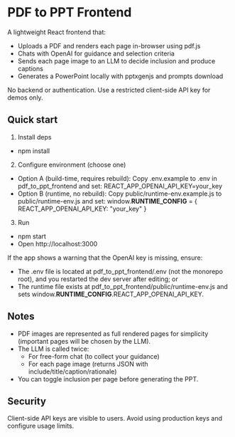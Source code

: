 # PDF to PPT Frontend

A lightweight React frontend that:
- Uploads a PDF and renders each page in-browser using pdf.js
- Chats with OpenAI for guidance and selection criteria
- Sends each page image to an LLM to decide inclusion and produce captions
- Generates a PowerPoint locally with pptxgenjs and prompts download

No backend or authentication. Use a restricted client-side API key for demos only.

## Quick start

1) Install deps
- npm install

2) Configure environment (choose one)
- Option A (build-time, requires rebuild): Copy .env.example to .env in pdf_to_ppt_frontend and set:
  REACT_APP_OPENAI_API_KEY=your_key
- Option B (runtime, no rebuild): Copy public/runtime-env.example.js to public/runtime-env.js and set:
  window.__RUNTIME_CONFIG__ = { REACT_APP_OPENAI_API_KEY: "your_key" }

3) Run
- npm start
- Open http://localhost:3000

If the app shows a warning that the OpenAI key is missing, ensure:
- The .env file is located at pdf_to_ppt_frontend/.env (not the monorepo root), and you restarted the dev server after editing; or
- The runtime file exists at pdf_to_ppt_frontend/public/runtime-env.js and sets window.__RUNTIME_CONFIG__.REACT_APP_OPENAI_API_KEY.

## Notes

- PDF images are represented as full rendered pages for simplicity (important pages will be chosen by the LLM).
- The LLM is called twice:
  - For free-form chat (to collect your guidance)
  - For each page image (returns JSON with include/title/caption/rationale)
- You can toggle inclusion per page before generating the PPT.

## Security

Client-side API keys are visible to users. Avoid using production keys and configure usage limits.
